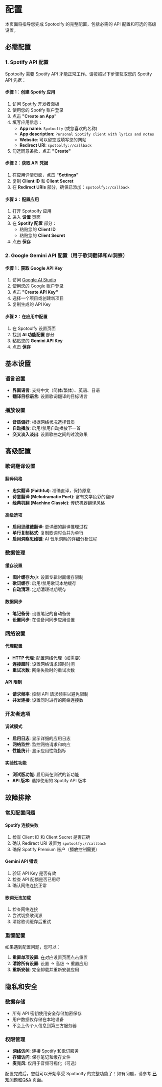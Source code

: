 # 配置

本页面将指导您完成 Spotoolfy 的完整配置，包括必需的 API 配置和可选的高级设置。

## 必需配置

### 1. Spotify API 配置

Spotoolfy 需要 Spotify API 才能正常工作。请按照以下步骤获取您的 Spotify API 凭据：

#### 步骤 1：创建 Spotify 应用

1. 访问 [Spotify 开发者面板](https://developer.spotify.com/dashboard)
2. 使用您的 Spotify 账户登录
3. 点击 **"Create an App"**
4. 填写应用信息：
   - **App name**: `Spotoolfy` (或您喜欢的名称)
   - **App description**: `Personal Spotify client with lyrics and notes`
   - **Website**: 可以留空或填写您的网站
   - **Redirect URI**: `spotoolfy://callback`
5. 勾选同意条款，点击 **"Create"**

#### 步骤 2：获取 API 凭据

1. 在应用详情页面，点击 **"Settings"**
2. 复制 **Client ID** 和 **Client Secret**
3. 在 **Redirect URIs** 部分，确保已添加：`spotoolfy://callback`

#### 步骤 3：配置应用

1. 打开 Spotoolfy 应用
2. 进入 **设置** 页面
3. 在 **Spotify 配置** 部分：
   - 粘贴您的 **Client ID**
   - 粘贴您的 **Client Secret**
4. 点击 **保存**

### 2. Google Gemini API 配置（用于歌词翻译和AI洞察）

#### 步骤 1：获取 Google API Key

1. 访问 [Google AI Studio](https://makersuite.google.com/app/apikey)
2. 使用您的 Google 账户登录
3. 点击 **"Create API Key"**
4. 选择一个项目或创建新项目
5. 复制生成的 API Key

#### 步骤 2：在应用中配置

1. 在 Spotoolfy 设置页面
2. 找到 **AI 功能配置** 部分
3. 粘贴您的 **Gemini API Key**
4. 点击 **保存**

## 基本设置

### 语言设置

- **界面语言**: 支持中文（简体/繁体）、英语、日语
- **翻译目标语言**: 设置歌词翻译的目标语言

### 播放设置

- **音质偏好**: 根据网络状况选择音质
- **自动播放**: 启用/禁用自动播放下一首
- **交叉淡入淡出**: 设置歌曲之间的过渡效果

## 高级配置

### 歌词翻译设置

#### 翻译风格
- **忠实翻译 (Faithful)**: 准确直译，保持原意
- **诗意翻译 (Melodramatic Poet)**: 富有文学色彩的翻译
- **经典机翻 (Machine Classic)**: 传统机器翻译风格

#### 高级选项
- **启用思维链翻译**: 更详细的翻译推理过程
- **单行复制格式**: 复制歌词时合并为单行
- **启用洞察思维链**: AI 音乐洞察的详细分析过程

### 数据管理

#### 缓存设置
- **图片缓存大小**: 设置专辑封面缓存限制
- **歌词缓存**: 启用/禁用歌词本地缓存
- **自动清理**: 定期清理过期缓存

#### 数据同步
- **笔记备份**: 设置笔记的自动备份
- **设置同步**: 在设备间同步应用设置

### 网络设置

#### 代理配置
- **HTTP 代理**: 配置网络代理（如需要）
- **连接超时**: 设置网络请求超时时间
- **重试次数**: 网络失败时的重试次数

#### API 限制
- **请求频率**: 控制 API 请求频率以避免限制
- **并发连接**: 设置同时进行的网络连接数

### 开发者选项

#### 调试模式
- **启用日志**: 显示详细的应用日志
- **网络监控**: 监控网络请求和响应
- **性能统计**: 显示应用性能指标

#### 实验性功能
- **测试版功能**: 启用尚在测试的新功能
- **API 版本**: 选择使用的 Spotify API 版本

## 故障排除

### 常见配置问题

#### Spotify 连接失败
1. 检查 Client ID 和 Client Secret 是否正确
2. 确认 Redirect URI 设置为 `spotoolfy://callback`
3. 确保 Spotify Premium 账户（播放控制需要）

#### Gemini API 错误
1. 验证 API Key 是否有效
2. 检查 API 配额是否已用尽
3. 确认网络连接正常

#### 歌词无法加载
1. 检查网络连接
2. 尝试切换歌词源
3. 清除歌词缓存后重试

### 重置配置

如果遇到配置问题，您可以：

1. **重置单项设置**: 在对应设置页面点击重置
2. **清除所有设置**: 设置 → 高级 → 重置应用
3. **重新安装**: 完全卸载并重新安装应用

## 隐私和安全

### 数据存储
- 所有 API 密钥使用安全存储加密保存
- 用户数据仅存储在本地设备
- 不会上传个人信息到第三方服务器

### 权限管理
- **网络访问**: 连接 Spotify 和歌词服务
- **存储访问**: 保存笔记和缓存文件
- **麦克风**: 仅用于音频可视化（可选）

配置完成后，您就可以开始享受 Spotoolfy 的完整功能了！如有问题，请参考 [已知问题和Q&A](/advanced/faq) 页面。